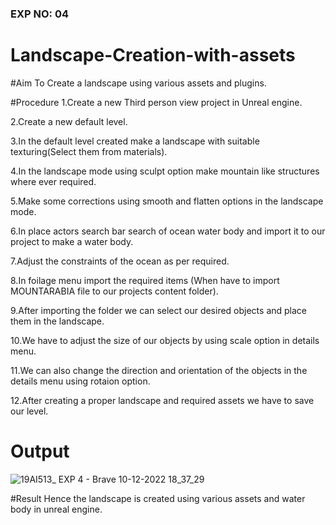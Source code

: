 ### EXP NO: 04

# Landscape-Creation-with-assets

#Aim
To Create a landscape using various assets and plugins.

#Procedure
1.Create a new Third person view project in Unreal engine.

2.Create a new default level.

3.In the default level created make a landscape with suitable texturing(Select them from materials).

4.In the landscape mode using sculpt option make mountain like structures where ever required.

5.Make some corrections using smooth and flatten options in the landscape mode.

6.In place actors search bar search of ocean water body and import it to our project to make a water body.

7.Adjust the constraints of the ocean as per required.

8.In foilage menu import the required items (When have to import MOUNTARABIA file to our projects content folder).

9.After importing the folder we can select our desired objects and place them in the landscape.

10.We have to adjust the size of our objects by using scale option in details menu.

11.We can also change the direction and orientation of the objects in the details menu using rotaion option.

12.After creating a proper landscape and required assets we have to save our level.
   
   
# Output

![19AI513_ EXP 4 - Brave 10-12-2022 18_37_29](https://user-images.githubusercontent.com/75235022/206856824-4a342994-bd84-4d60-8495-1016d278d5f0.png)



#Result
Hence the landscape is created using various assets and water body in unreal engine.
